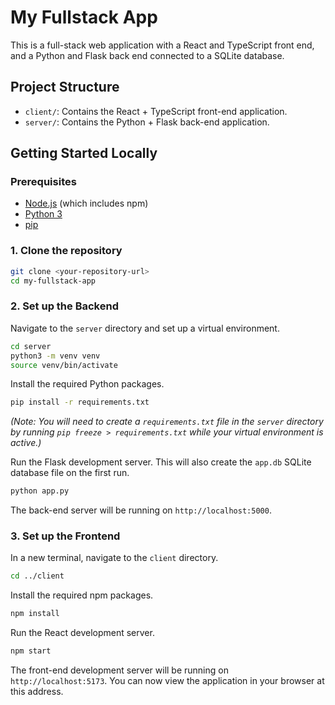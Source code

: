
# My Fullstack App

This is a full-stack web application with a React and TypeScript front end, and a Python and Flask back end connected to a SQLite database.

## Project Structure

- `client/`: Contains the React + TypeScript front-end application.
- `server/`: Contains the Python + Flask back-end application.

## Getting Started Locally

### Prerequisites

- [Node.js](https://nodejs.org/) (which includes npm)
- [Python 3](https://www.python.org/downloads/)
- [pip](https://pip.pypa.io/en/stable/installation/)

### 1. Clone the repository

```bash
git clone <your-repository-url>
cd my-fullstack-app
```

### 2. Set up the Backend

Navigate to the `server` directory and set up a virtual environment.

```bash
cd server
python3 -m venv venv
source venv/bin/activate
```

Install the required Python packages.

```bash
pip install -r requirements.txt
```

*(Note: You will need to create a `requirements.txt` file in the `server` directory by running `pip freeze > requirements.txt` while your virtual environment is active.)*

Run the Flask development server. This will also create the `app.db` SQLite database file on the first run.

```bash
python app.py
```

The back-end server will be running on `http://localhost:5000`.

### 3. Set up the Frontend

In a new terminal, navigate to the `client` directory.

```bash
cd ../client
```

Install the required npm packages.

```bash
npm install
```

Run the React development server.

```bash
npm start
```

The front-end development server will be running on `http://localhost:5173`. You can now view the application in your browser at this address.